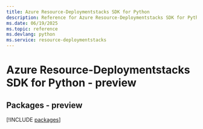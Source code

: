 ```yaml
---
title: Azure Resource-Deploymentstacks SDK for Python
description: Reference for Azure Resource-Deploymentstacks SDK for Python
ms.date: 06/19/2025
ms.topic: reference
ms.devlang: python
ms.service: resource-deploymentstacks
---
```

# Azure Resource-Deploymentstacks SDK for Python - preview
## Packages - preview
[!INCLUDE [packages](resource-deploymentstacks-index.md)]